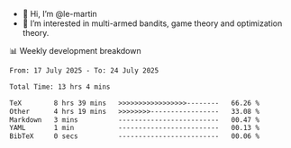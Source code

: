 - 👋 Hi, I’m @le-martin
- 👀 I’m interested in multi-armed bandits, game theory and optimization theory.
<!---- 💞️ I’m looking to collaborate on ...
- 📫 How to reach me ...-->

<!---
Tutorial for using WakaTime stats in GitHub profile: https://github.com/athul/waka-readme
-->

📊 Weekly development breakdown
<!--START_SECTION:waka-->

```txt
From: 17 July 2025 - To: 24 July 2025

Total Time: 13 hrs 4 mins

TeX        8 hrs 39 mins   >>>>>>>>>>>>>>>>>--------   66.26 %
Other      4 hrs 19 mins   >>>>>>>>-----------------   33.08 %
Markdown   3 mins          -------------------------   00.47 %
YAML       1 min           -------------------------   00.13 %
BibTeX     0 secs          -------------------------   00.06 %
```

<!--END_SECTION:waka-->

<!---
le-martin/le-martin is a ✨ special ✨ repository because its `README.md` (this file) appears on your GitHub profile.
You can click the Preview link to take a look at your changes.
--->
